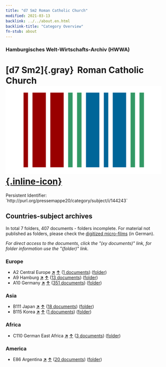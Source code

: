 ```yaml
---
title: "d7 Sm2 Roman Catholic Church"
modified: 2021-03-13
backlink: ../../about.en.html
backlink-title: "Category Overview"
fn-stub: about
---
```


### Hamburgisches Welt-Wirtschafts-Archiv (HWWA)

# [d7 Sm2]{.gray}&#8201; Roman Catholic Church &#160; [![Wikidata](/images/Wikidata-logo.svg "Wikidata"){.inline-icon}](http://www.wikidata.org/entity/Q104699267)

<div class="hint">Persistent Identifier: `http://purl.org/pressemappe20/category/subject/i/144243`</div>







## Countries-subject archives





In total 7 folders, 407 documents - folders incomplete.
For material not published as folders, please check the [digitized micro-films](/film/h1_sh.de.html) (in German).

_For direct access to the documents, click the "(xy documents)" link, for folder information use the "(folder)" link._



### Europe

- A2 Central Europe [**&nearr;**](../../../geo/i/140895/about.en.html "Central Europe (all folders)") [**&uarr;**](../../../geo/about.en.html#A2 "Country category system") (<a href="https://pm20.zbw.eu/iiifview/folder/sh/140895,144243" title="about: Central Europe : Roman Catholic Church" target="_blank">1 documents</a>) ([folder](../../../../folder/sh/1408xx/140895/1442xx/144243/about.en.html))
- A9 Hamburg [**&nearr;**](../../../geo/i/140905/about.en.html "Hamburg (all folders)") [**&uarr;**](../../../geo/about.en.html#A9 "Country category system") (<a href="https://pm20.zbw.eu/iiifview/folder/sh/140905,144243" title="about: Hamburg : Roman Catholic Church" target="_blank">13 documents</a>) ([folder](../../../../folder/sh/1409xx/140905/1442xx/144243/about.en.html))
- A10 Germany [**&nearr;**](../../../geo/i/126128/about.en.html "Germany (all folders)") [**&uarr;**](../../../geo/about.en.html#A10 "Country category system") (<a href="https://pm20.zbw.eu/iiifview/folder/sh/126128,144243" title="about: Germany : Roman Catholic Church" target="_blank">351 documents</a>) ([folder](../../../../folder/sh/1261xx/126128/1442xx/144243/about.en.html))

### Asia

- B111 Japan [**&nearr;**](../../../geo/i/141272/about.en.html "Japan (all folders)") [**&uarr;**](../../../geo/about.en.html#B111 "Country category system") (<a href="https://pm20.zbw.eu/iiifview/folder/sh/141272,144243" title="about: Japan : Roman Catholic Church" target="_blank">18 documents</a>) ([folder](../../../../folder/sh/1412xx/141272/1442xx/144243/about.en.html))
- B115 Korea [**&nearr;**](../../../geo/i/141276/about.en.html "Korea (all folders)") [**&uarr;**](../../../geo/about.en.html#B115 "Country category system") (<a href="https://pm20.zbw.eu/iiifview/folder/sh/141276,144243" title="about: Korea : Roman Catholic Church" target="_blank">1 documents</a>) ([folder](../../../../folder/sh/1412xx/141276/1442xx/144243/about.en.html))

### Africa

- C110 German East Africa [**&nearr;**](../../../geo/i/141471/about.en.html "German East Africa (all folders)") [**&uarr;**](../../../geo/about.en.html#C110 "Country category system") (<a href="https://pm20.zbw.eu/iiifview/folder/sh/141471,144243" title="about: German East Africa : Roman Catholic Church" target="_blank">3 documents</a>) ([folder](../../../../folder/sh/1414xx/141471/1442xx/144243/about.en.html))

### America

- E86 Argentina [**&nearr;**](../../../geo/i/141692/about.en.html "Argentina (all folders)") [**&uarr;**](../../../geo/about.en.html#E86 "Country category system") (<a href="https://pm20.zbw.eu/iiifview/folder/sh/141692,144243" title="about: Argentina : Roman Catholic Church" target="_blank">20 documents</a>) ([folder](../../../../folder/sh/1416xx/141692/1442xx/144243/about.en.html))








